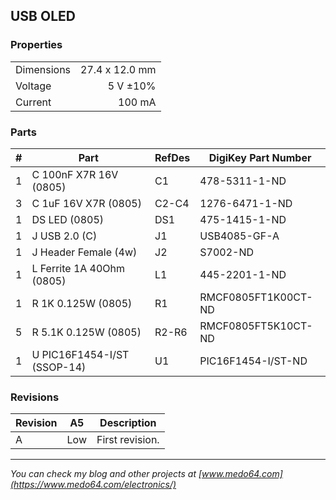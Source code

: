 ## USB OLED ##


### Properties ###

|            |                |
|------------|---------------:|
| Dimensions | 27.4 x 12.0 mm |
| Voltage    | 5 V ±10%       |
| Current    | 100 mA         |


### Parts ###

|  # | Part                                      | RefDes  | DigiKey Part Number |
|---:|-------------------------------------------|---------|---------------------|
|  1 | C 100nF X7R 16V (0805)                    | C1      | 478-5311-1-ND       |
|  3 | C 1uF 16V X7R (0805)                      | C2-C4   | 1276-6471-1-ND      |
|  1 | DS LED (0805)                             | DS1     | 475-1415-1-ND       |
|  1 | J USB 2.0 (C)                             | J1      | USB4085-GF-A        |
|  1 | J Header Female (4w)                      | J2      | S7002-ND            |
|  1 | L Ferrite 1A 40Ohm (0805)                 | L1      | 445-2201-1-ND       |
|  1 | R 1K 0.125W (0805)                        | R1      | RMCF0805FT1K00CT-ND |
|  5 | R 5.1K 0.125W (0805)                      | R2-R6   | RMCF0805FT5K10CT-ND |
|  1 | U PIC16F1454-I/ST (SSOP-14)               | U1      | PIC16F1454-I/ST-ND  |


### Revisions ###

| Revision | A5    | Description     |
|----------|-------|-----------------|
| A        | Low   | First revision. |


---

*You can check my blog and other projects at [www.medo64.com](https://www.medo64.com/electronics/)*

